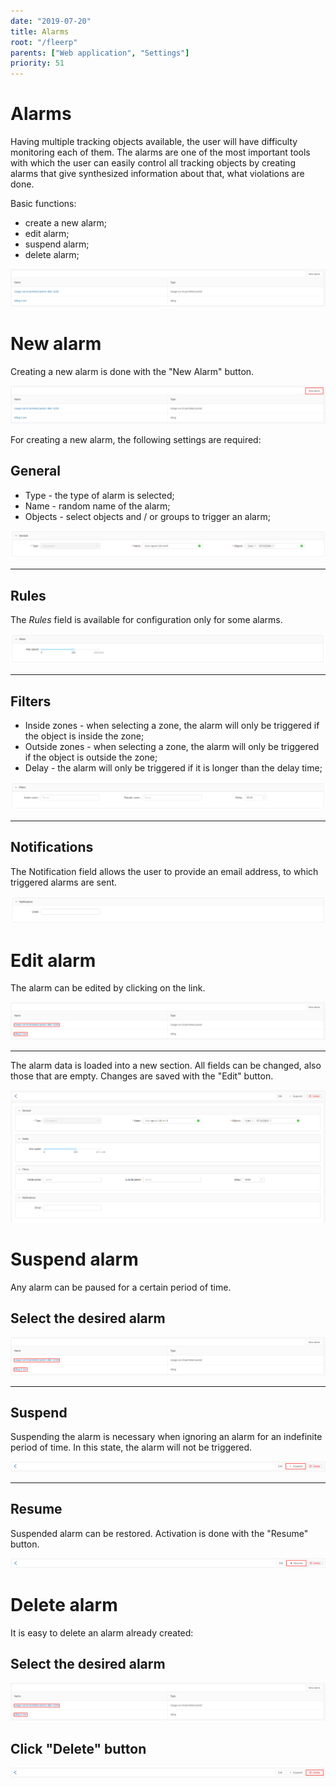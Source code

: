 ```yaml
---
date: "2019-07-20"
title: Alarms
root: "/fleerp"
parents: ["Web application", "Settings"]
priority: 51
---
```


# Alarms

Having multiple tracking objects available, the user will have difficulty monitoring each of them.
The alarms are one of the most important tools with which the user can easily control all tracking objects
by creating alarms that give synthesized information about that, what violations are done.

Basic functions:

- create a new alarm;
- edit alarm;
- suspend alarm;
- delete alarm;

![alarms](./images/alarms-en.png)

# New alarm

Creating a new alarm is done with the "New Alarm" button.

![alarms](./images/new-alarm-en.png)

For creating a new alarm, the following settings are required:

## General

- Type - the type of alarm is selected;
- Name - random name of the alarm;
- Objects - select objects and / or groups to trigger an alarm;

![alarms](./images/general-en.png)

---

## Rules

The *Rules* field is available for configuration only for some alarms.

![alarms](./images/rules-en.png)

---

## Filters

- Inside zones - when selecting a zone, the alarm will only be triggered if the object is inside the zone;
- Outside zones - when selecting a zone, the alarm will only be triggered if the object is outside the zone;
- Delay - the alarm will only be triggered if it is longer than the delay time;

![alarms](./images/filters-en.png)

---

## Notifications

The Notification field allows the user to provide an email address, to which triggered alarms are sent.

![alarms](./images/notifications-en.png)

# Edit alarm

The alarm can be edited by clicking on the link.

![alarms](./images/edit-alarm-en.png)

---

The alarm data is loaded into a new section. All fields can be changed, also those that are empty.
Changes are saved with the "Edit" button.

![alarms](./images/edit-settings-en.png)

# Suspend alarm

Any alarm can be paused for a certain period of time.

## Select the desired alarm

![alarms](./images/suspend-alarm-en.png)

---

## Suspend

Suspending the alarm is necessary when ignoring an alarm for an indefinite period of time.
In this state, the alarm will not be triggered.

![alarms](./images/suspend-button-en.png)

---

## Resume

Suspended alarm can be restored. Activation is done with the "Resume" button.

![alarms](./images/resume-button-en.png)

# Delete alarm

It is easy to delete an alarm already created:

## Select the desired alarm

![alarms](./images/delete-alarm-en.png)

## Click "Delete" button

![alarms](./images/delete-button-en.png)
